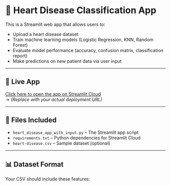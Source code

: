 # 💓 Heart Disease Classification App

This is a Streamlit web app that allows users to:
- Upload a heart disease dataset
- Train machine learning models (Logistic Regression, KNN, Random Forest)
- Evaluate model performance (accuracy, confusion matrix, classification report)
- Make predictions on new patient data via user input

---

## 🚀 Live App

[Click here to open the app on Streamlit Cloud](https://share.streamlit.io/your-username/your-repo-name/main/heart_disease_app_with_input.py)  
→ *(Replace with your actual deployment URL)*

---

## 📁 Files Included

- `heart_disease_app_with_input.py` – The Streamlit app script
- `requirements.txt` – Python dependencies for Streamlit Cloud
- `heart-disease.csv` – Sample dataset (optional)

---

## 📊 Dataset Format

Your CSV should include these features:

